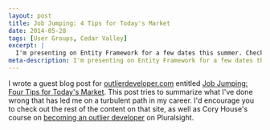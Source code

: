 ```yaml
---
layout: post
title: Job Jumping: 4 Tips for Today's Market
date: 2014-05-28
tags: [User Groups, Cedar Valley]
excerpt: |
  I'm presenting on Entity Framework for a few dates this summer. Check out my schedule and details.
meta-description: I'm presenting on Entity Framework for a few dates this summer. Check out my schedule and details.
---
```

<p>
I wrote a guest blog post for <a href="http://www.outlierdeveloper.com" target="_blank">outlierdeveloper.com</a> entitled <a href="http://www.outlierdeveloper.com/job-jumping-four-tips-for-todays-market/" target="_blank">Job Jumping: Four Tips for Today's Market</a>. This post tries to summarize what I've done wrong that has led me on a turbulent path in my career. I'd encourage you to check out the rest of the content on that site, as well as Cory House's course on <a href="http://pluralsight.com/training/Courses/TableOfContents/career-reboot-for-developer-mind" target="_blank">becoming an outlier developer</a> on Pluralsight.
</p>